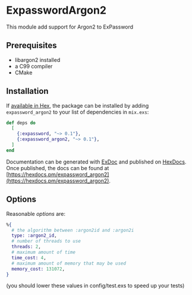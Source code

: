 # ExpasswordArgon2

This module add support for Argon2 to ExPassword

## Prerequisites

* libargon2 installed
* a C99 compiler
* CMake

## Installation

If [available in Hex](https://hex.pm/docs/publish), the package can be installed by adding `expassword_argon2` to your list of dependencies in `mix.exs`:

```elixir
def deps do
  [
    {:expassword, "~> 0.1"},
    {:expassword_argon2, "~> 0.1"},
  ]
end
```

Documentation can be generated with [ExDoc](https://github.com/elixir-lang/ex_doc) and published on [HexDocs](https://hexdocs.pm). Once published, the docs can be found at [https://hexdocs.pm/expassword_argon2](https://hexdocs.pm/expassword_argon2).

## Options

Reasonable *options* are:

```elixir
%{
  # the algorithm between :argon2id and :argon2i
  type: :argon2_id,
  # number of threads to use
  threads: 2,
  # maximum amount of time
  time_cost: 4,
  # maximum amount of memory that may be used
  memory_cost: 131072,
}
```

(you should lower these values in config/test.exs to speed up your tests)
